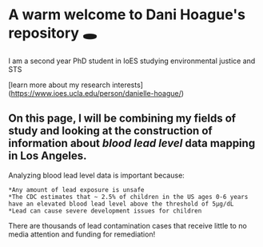 # A warm welcome to Dani Hoague's repository :hole:
I am a second year PhD student in IoES studying environmental justice and STS

[learn more about my research interests] (https://www.ioes.ucla.edu/person/danielle-hoague/)
  
## On this page, I will be combining my fields of study and looking at the construction of information about _blood lead level_ data mapping in Los Angeles.

Analyzing blood lead level data is important because:

	*Any amount of lead exposure is unsafe
	*The CDC estimates that ~ 2.5% of children in the US ages 0-6 years have an elevated blood lead level above the threshold of 5µg/dL
	*Lead can cause severe development issues for children
There are thousands of lead contamination cases that receive little to no media attention and funding for remediation!
